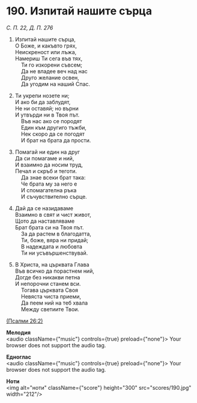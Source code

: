 # 190. Изпитай нашите сърца  

*С. П. 22, Д. П. 276*  

1. Изпитай нашите сърца,  
О Боже, и какъвто грях,  
Неискреност или лъжа,  
Намериш Ти сега във тях,  
    Ти го изкорени съвсем;  
    Да не владее веч над нас  
    Друго желание освен,  
    Да угодим на наший Спас.  

2. Ти укрепи нозете ни;  
И ако би да заблудят,  
Не ни оставяй; но върни  
И утвърди ни в Твоя път.  
    Във нас ако се породят  
    Един към другиго тъжби,  
    Нек скоро да се погодят  
    И брат на брата да прости.  

3. Помагай ни един на друг  
Да си помагаме и ний,  
И взаимно да носим труд,  
Печал и скръб и теготи.  
    Да знае всеки брат така:  
    Че брата му за него е  
    И спомагателна ръка  
    И съчувствително сърце.  

4. Дай да се назидаваме  
Взаимно в свят и чист живот,  
Щото да наставляваме  
Брат брата си на Твоя път.  
    За да растем в благодатта,  
    Ти, боже, вяра ни придай;  
    В надеждата и любовта  
    Ти ни усъвършенствувай.  

5. В Христа, на църквата Глава  
Във всичко да порастнем ний,  
Догде без никакви петна  
И непорочни станем вси.  
    Тогава църквата Своя  
    Невяста чиста приеми,  
    Да пеем ний на теб хвала  
    Между светиите Твои.  

[(Псалми 26:2)](http://biblia.bg/index.php?k=19&g=26&s=2)  

__Мелодия__  
<audio className={"music"} controls={true} preload={"none"}><source src="mp3/190.mp3" type="audio/mpeg"/>
Your browser does not support the audio tag.
</audio>  

__Едноглас__  
<audio className={"music"} controls={true} preload={"none"}><source src="transp/190.mp3" type="audio/mpeg"/>
Your browser does not support the audio tag.
</audio>  

__Ноти__  
<img alt="ноти" className={"score"} height="300" src="scores/190.jpg" width="212"/>
